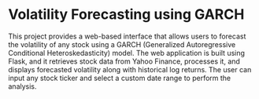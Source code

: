 # Volatility Forecasting using GARCH

This project provides a web-based interface that allows users to forecast the volatility of any stock using a GARCH (Generalized Autoregressive Conditional Heteroskedasticity) model. The web application is built using Flask, and it retrieves stock data from Yahoo Finance, processes it, and displays forecasted volatility along with historical log returns. The user can input any stock ticker and select a custom date range to perform the analysis.